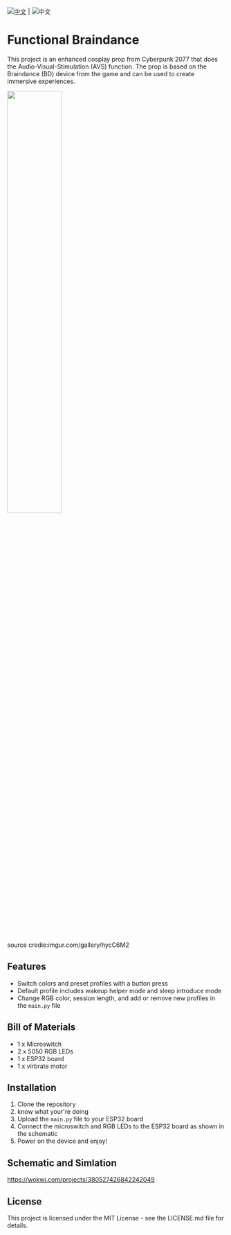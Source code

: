 [![中文](https://img.shields.io/badge/中文-CN-red.svg)](https://github.com/Ethan-Ming/Cyberpunk_AVS/blob/main/README.ch.md) | ![中文](https://img.shields.io/badge/English-EN-blue.svg)
# Functional Braindance

This project is an enhanced cosplay prop from Cyberpunk 2077 that does the Audio-Visual-Stimulation (AVS) function. The prop is based on the Braindance (BD) device from the game and can be used to create immersive experiences.

<img src="https://i.imgur.com/1NuFsKd_d.webp?maxwidth=760&fidelity=grand" width="50%" height="50%">

source credie:imgur.com/gallery/hycC6M2

## Features

- Switch colors and preset profiles with a button press
- Default profile includes wakeup helper mode and sleep introduce mode
- Change RGB color, session length, and add or remove new profiles in the `main.py` file

## Bill of Materials

- 1 x Microswitch
- 2 x 5050 RGB LEDs
- 1 x ESP32 board
- 1 x virbrate motor

## Installation

1. Clone the repository
2. know what your're doing
3. Upload the `main.py` file to your ESP32 board
4. Connect the microswitch and RGB LEDs to the ESP32 board as shown in the schematic
5. Power on the device and enjoy!

## Schematic and Simlation

https://wokwi.com/projects/380527426842242049

## License

This project is licensed under the MIT License - see the LICENSE.md file for details.
